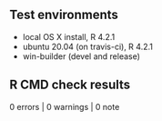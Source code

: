 ## Test environments
* local OS X install, R 4.2.1
* ubuntu 20.04 (on travis-ci), R 4.2.1
* win-builder (devel and release)

## R CMD check results

0 errors | 0 warnings | 0 note

